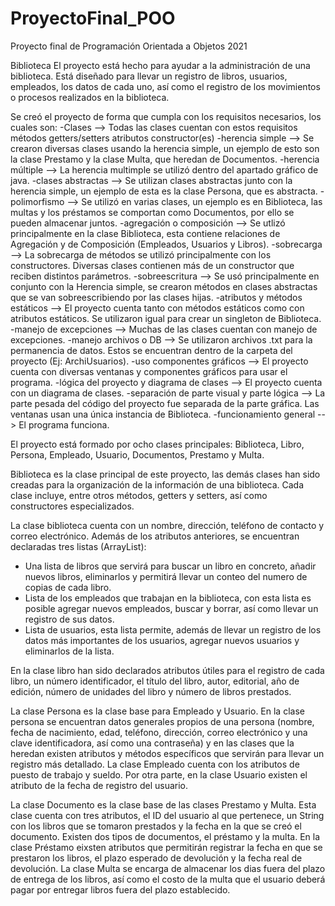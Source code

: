 # ProyectoFinal_POO
Proyecto final de Programación Orientada a Objetos 2021

Biblioteca
El proyecto está hecho para ayudar a la administración de una biblioteca. Está diseñado para llevar un registro de libros, usuarios, empleados, los datos de cada uno, así como el registro de los movimientos o procesos realizados en la biblioteca.

  Se creó el proyecto de forma que cumpla con los requisitos necesarios, los cuales son:
    -Clases	 --> Todas las clases cuentan con estos requisitos
      métodos
		  getters/setters
		  atributos
		  constructor(es)
	  -herencia simple --> Se crearon diversas clases usando la herencia simple, un ejemplo de esto son la clase Prestamo y la clase Multa, que heredan de Documentos.
	  -herencia múltiple --> La herencia multimple se utilizó dentro del apartado gráfico de java.
	  -clases abstractas --> Se utilizan clases abstractas junto con la herencia simple, un ejemplo de esta es la clase Persona, que es abstracta.
	  -polimorfismo --> Se utilizó en varias clases, un ejemplo es en Biblioteca, las multas y los préstamos se comportan como Documentos, por ello se pueden almacenar juntos.
	  -agregación o composición --> Se utlizó principalmente en la clase Biblioteca, esta contiene relaciones de Agregación y de Composición (Empleados, Usuarios y Libros).
	  -sobrecarga --> La sobrecarga de métodos se utilizó principalmente con los constructores. Diversas clases contienen más de un constructor que reciben distintos parámetros.
	  -sobreescritura --> Se usó principalmente en conjunto con la Herencia simple, se crearon métodos en clases abstractas que se van sobreescribiendo por las clases hijas.
	  -atributos y métodos estáticos --> El proyecto cuenta tanto con métodos estáticos como con atributos estáticos. Se utilizaron igual para crear un singleton de Biblioteca.
	  -manejo de excepciones --> Muchas de las clases cuentan con manejo de excepciones.
	  -manejo archivos o DB --> Se utilizaron archivos .txt para la permanencia de datos. Estos se encuentran dentro de la carpeta del proyecto (Ej: ArchiUsuarios). 
	  -uso componentes gráficos --> El proyecto cuenta con diversas ventanas y componentes gráficos para usar el programa.
	  -lógica del proyecto y diagrama de clases --> El proyecto cuenta con un diagrama de clases.
	  -separación de parte visual y parte lógica --> La parte pesada del código del proyecto fue separada de la parte gráfica. Las ventanas usan una única instancia de Biblioteca.
	  -funcionamiento general --> El programa funciona.

  El proyecto está formado por ocho clases principales: Biblioteca, Libro, Persona, Empleado, Usuario, Documentos, Prestamo y Multa.
  
  Biblioteca es la clase principal de este proyecto, las demás clases han sido creadas para la organización de la información de una biblioteca. Cada clase incluye, entre otros métodos, getters y setters, así como constructores especializados.
  
  La clase biblioteca cuenta con un nombre, dirección, teléfono de contacto y correo electrónico. Además de los atributos anteriores, se encuentran declaradas tres listas (ArrayList):
   - Una lista de libros que servirá para buscar un libro en concreto, añadir nuevos libros, eliminarlos y permitirá llevar un conteo del numero de copias de cada libro.
  - Lista de los empleados que trabajan en la biblioteca, con esta lista es posible agregar nuevos empleados, buscar y borrar, así como llevar un registro de sus datos.
  - Lista de usuarios, esta lista permite, además de llevar un registro de los datos más importantes de los usuarios, agregar nuevos usuarios y eliminarlos de la lista.
  
  En la clase libro han sido declarados atributos útiles para el registro de cada libro, un número identificador, el título del libro, autor, editorial, año de edición, número de unidades del libro y número de libros prestados.
  
  La clase Persona es la clase base para Empleado y Usuario. En la clase persona se encuentran datos generales propios de  una persona (nombre, fecha de nacimiento, edad, teléfono, dirección, correo electrónico y una clave identificadora, así como una contraseña) y en las clases que la heredan existen atributos y métodos específicos que servirán para llevar un registro más detallado. 
  La clase Empleado cuenta con los atributos de puesto de trabajo y sueldo. 
  Por otra parte, en la clase Usuario existen el atributo de la fecha de registro del usuario.
  
  La clase Documento es la clase base de las clases Prestamo y Multa. Esta clase cuenta con tres atributos, el ID del usuario al que pertenece, un String con los libros que se tomaron prestados y la fecha en la que se creó el documento. Existen dos tipos de documentos, el préstamo y la multa.
  En la clase Préstamo eixsten atributos que permitirán registrar la fecha en que se prestaron los libros, el plazo esperado de devolución y la fecha real de devolución. 
  La clase Multa se encarga de almacenar los dias fuera del plazo de entrega de los libros, así como el costo de la multa que el usuario deberá pagar por entregar libros fuera del plazo establecido.
